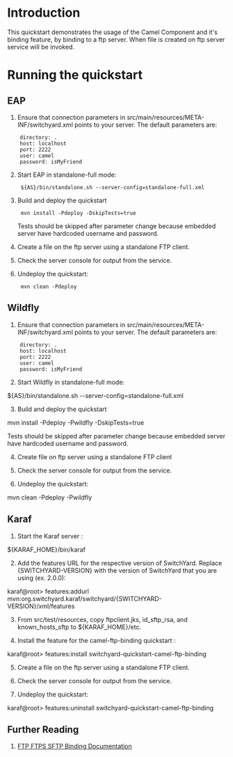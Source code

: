 Introduction
============
This quickstart demonstrates the usage of the Camel Component and it's binding feature, by binding 
to a ftp server. When file is created on ftp server service will be invoked.

Running the quickstart
======================


EAP
----------
1. Ensure that connection parameters in src/main/resources/META-INF/switchyard.xml points to your server.
   The default parameters are:
```
    directory: .
    host: localhost
    port: 2222
    user: camel
    password: isMyFriend
```
2. Start EAP in standalone-full mode:

        ${AS}/bin/standalone.sh --server-config=standalone-full.xml

3. Build and deploy the quickstart

        mvn install -Pdeploy -DskipTests=true

    Tests should be skipped after parameter change because embedded server have hardcoded username and password.

4. Create a file on the ftp server using a standalone FTP client.

5. Check the server console for output from the service.

6. Undeploy the quickstart:

        mvn clean -Pdeploy


Wildfly
----------
1. Ensure that connection parameters in src/main/resources/META-INF/switchyard.xml points to your server.
The default parameters are:
```
    directory: .
    host: localhost
    port: 2222
    user: camel
    password: isMyFriend
```
2. Start Wildfly in standalone-full mode:

${AS}/bin/standalone.sh --server-config=standalone-full.xml

3. Build and deploy the quickstart

mvn install -Pdeploy -Pwildfly -DskipTests=true

Tests should be skipped after parameter change because embedded server have hardcoded username and password.

4. Create file on ftp server using a standalone FTP client

5. Check the server console for output from the service.

6. Undeploy the quickstart:

mvn clean -Pdeploy -Pwildfly


Karaf
----------
1. Start the Karaf server :

${KARAF_HOME}/bin/karaf

2. Add the features URL for the respective version of SwitchYard.   Replace {SWITCHYARD-VERSION}
with the version of SwitchYard that you are using (ex. 2.0.0): 

karaf@root> features:addurl mvn:org.switchyard.karaf/switchyard/{SWITCHYARD-VERSION}/xml/features

3. From src/test/resources, copy ftpclient.jks, id_sftp_rsa, and known_hosts_sftp to ${KARAF_HOME}/etc.

4. Install the feature for the camel-ftp-binding quickstart :

karaf@root> features:install switchyard-quickstart-camel-ftp-binding

5. Create a file on the ftp server using a standalone FTP client.

6. Check the server console for output from the service.

7. Undeploy the quickstart:

karaf@root> features:uninstall switchyard-quickstart-camel-ftp-binding


## Further Reading

1. [FTP FTPS SFTP Binding Documentation](https://docs.jboss.org/author/display/SWITCHYARD/FTP+FTPS+SFTP)
